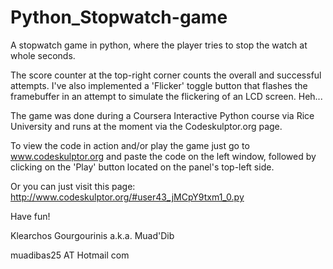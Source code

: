 # Python_Stopwatch-game
A stopwatch game in python, where the player tries to stop the watch at whole seconds. 

The score counter at the top-right corner counts the overall and successful attempts. I've also implemented a 'Flicker' toggle 
button that flashes the framebuffer in an attempt to simulate the flickering of an LCD screen. Heh...

The game was done during a Coursera Interactive Python course via Rice University and runs at the moment via the Codeskulptor.org 
page. 


To view the code in action and/or play the game just go to www.codeskulptor.org and paste the code on the left window, followed by 
clicking on the 'Play' button located on the panel's top-left side.

Or you can just visit this page: http://www.codeskulptor.org/#user43_jMCpY9txm1_0.py

Have fun!

Klearchos Gourgourinis a.k.a. Muad'Dib

muadibas25 AT Hotmail com
